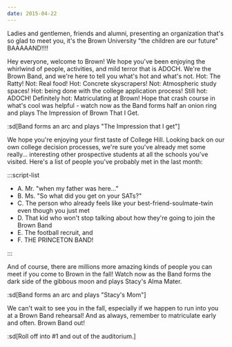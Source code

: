 ```yaml
---
date: 2015-04-22
---
```


Ladies and gentlemen, friends and alumni, presenting an organization that's so glad to meet you, it's the Brown University "the children are our future" BAAAAAND!!!!

Hey everyone, welcome to Brown! We hope you've been enjoying the whirlwind of people, activities, and mild terror that is ADOCH. We're the Brown Band, and we're here to tell you what's hot and what's not. Hot: The Ratty! Not: Real food! Hot: Concrete skyscrapers! Not: Atmospheric study spaces! Hot: being done with the college application process! Still hot: ADOCH! Definitely hot: Matriculating at Brown! Hope that crash course in what's cool was helpful \- watch now as the Band forms half an onion ring and plays The Impression of Brown That I Get.

:sd[Band forms an arc and plays "The Impression that I get"]

We hope you're enjoying your first taste of College Hill. Looking back on our own college decision processes, we're sure you've already met some really… interesting other prospective students at all the schools you've visited. Here's a list of people you've probably met in the last month:

:::script-list

- A. Mr. "when my father was here..."
- B. Ms. "So what did you get on your SATs?"
- C. The person who already feels like your best-friend-soulmate-twin even though you just met
- D. That kid who won't stop talking about how they're going to join the Brown Band
- E. The football recruit, and
- F. THE PRINCETON BAND!

:::

And of course, there are millions more amazing kinds of people you can meet if you come to Brown in the fall! Watch now as the Band forms the dark side of the gibbous moon and plays Stacy's Alma Mater.

:sd[Band forms an arc and plays "Stacy's Mom"]

We can't wait to see you in the fall, especially if we happen to run into you at a Brown Band rehearsal! And as always, remember to matriculate early and often. Brown Band out!

:sd[Roll off into #1 and out of the auditorium.]
